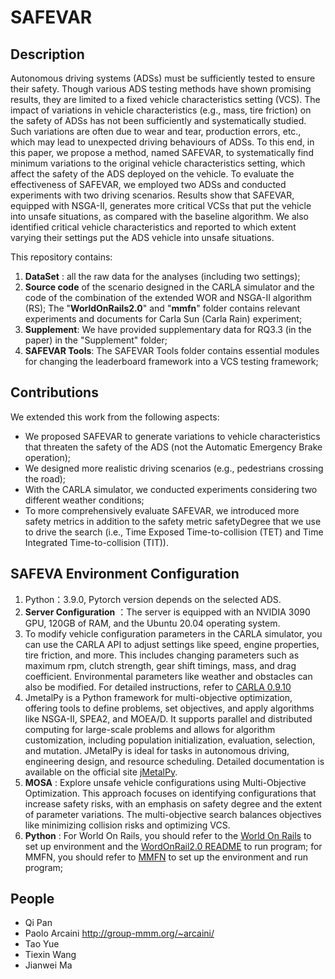 # **SAFEVAR**

## **Description**
Autonomous driving systems (ADSs) must be sufficiently tested to ensure their safety. Though various ADS testing methods have shown promising results, they are limited to a fixed vehicle characteristics setting (VCS). The impact of variations in vehicle characteristics (e.g., mass, tire friction) on the safety of ADSs has not been sufficiently and systematically studied. Such variations are often due to wear and tear, production errors, etc., which may lead to unexpected driving behaviours of ADSs. To this end, in this paper, we propose a method, named SAFEVAR, to systematically find minimum variations to the original vehicle characteristics setting, which affect the safety of the ADS deployed on the vehicle. To evaluate the effectiveness of SAFEVAR, we employed two ADSs and conducted experiments with two driving scenarios. Results show that SAFEVAR, equipped with NSGA-II, generates more critical VCSs that put the vehicle into unsafe situations, as compared with the baseline algorithm. We also identified critical vehicle characteristics and reported to which extent varying their settings put the ADS vehicle into unsafe situations.

This repository contains:

1. **DataSet** : all the raw data for the analyses (including two settings);
2. **Source code** of the scenario designed in the CARLA simulator and the code of the combination of the extended WOR and NSGA-II algorithm (RS); The "**WorldOnRails2.0**" and "**mmfn**" folder contains relevant experiments and documents for Carla Sun (Carla Rain) experiment;
4. **Supplement**: We have provided supplementary data for RQ3.3 (in the paper) in the "Supplement" folder;
5. **SAFEVAR Tools**: The SAFEVAR Tools folder contains essential modules for changing the leaderboard framework into a VCS testing framework;



## **Contributions**
We extended this work from the following aspects:
- We proposed SAFEVAR to generate variations to vehicle characteristics that threaten the safety of the ADS (not the Automatic Emergency Brake operation); 
- We designed more realistic driving scenarios (e.g., pedestrians crossing the road); 
- With the CARLA simulator, we conducted experiments considering two different weather conditions; 
- To more comprehensively evaluate SAFEVAR, we introduced more safety metrics in addition to the safety metric safetyDegree that we use to drive the search (i.e., Time Exposed Time-to-collision (TET) and Time Integrated Time-to-collision (TIT)).


## **SAFEVA Environment Configuration**
1. Python：3.9.0, Pytorch version depends on the selected ADS.
2. **Server Configuration** ：The server is equipped with an NVIDIA 3090 GPU, 120GB of RAM, and the Ubuntu 20.04 operating system.
3. To modify vehicle configuration parameters in the CARLA simulator, you can use the CARLA API to adjust settings like speed, engine properties, tire friction, and more. This includes changing parameters such as maximum rpm, clutch strength, gear shift timings, mass, and drag coefficient. Environmental parameters like weather and obstacles can also be modified. For detailed instructions, refer to [CARLA 0.9.10](https://carla.readthedocs.io/en/0.9.10/)  
4. JmetalPy is a Python framework for multi-objective optimization, offering tools to define problems, set objectives, and apply algorithms like NSGA-II, SPEA2, and MOEA/D. It supports parallel and distributed computing for large-scale problems and allows for algorithm customization, including population initialization, evaluation, selection, and mutation. JMetalPy is ideal for tasks in autonomous driving, engineering design, and resource scheduling. Detailed documentation is available on the official site [jMetalPy](https://github.com/jMetal/jMetalPy).
5. **MOSA** : Explore unsafe vehicle configurations using Multi-Objective Optimization. This approach focuses on identifying configurations that increase safety risks, with an emphasis on safety degree and the extent of parameter variations. The multi-objective search balances objectives like minimizing collision risks and optimizing VCS.
6. **Python** : For World On Rails, you should refer to the [World On Rails](https://github.com/dotchen/WorldOnRails/blob/release/docs/INSTALL.md) to set up environment and the [WordOnRail2.0 README]() to run program; for MMFN, you should refer to [MMFN](https://github.com/Kin-Zhang/mmfn) to set up the environment and run program;


## People
- Qi Pan
- Paolo Arcaini http://group-mmm.org/~arcaini/
- Tao Yue
- Tiexin Wang 
- Jianwei Ma
